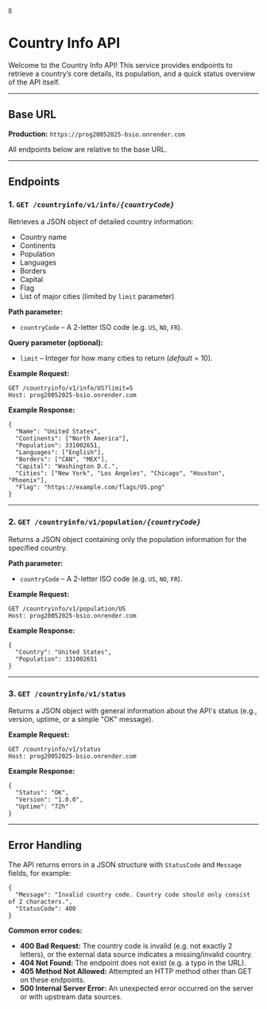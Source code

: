 <!DOCTYPE html>
<html lang="en">ll
<body>

<h1>Country Info API</h1>
<p>
  Welcome to the Country Info API! This service provides endpoints to retrieve
  a country’s core details, its population, and a quick status overview of the API itself.
</p>

<hr />

<h2>Base URL</h2>
<p>
  <strong>Production:</strong> 
  <code>https://prog20052025-bsio.onrender.com</code>
</p>
<p>
  All endpoints below are relative to the base URL.
</p>

<hr />

<h2>Endpoints</h2>

<h3>1. <code>GET /countryinfo/v1/info/<em>{countryCode}</em></code></h3>
<p>
  Retrieves a JSON object of detailed country information:
</p>
<ul>
  <li>Country name</li>
  <li>Continents</li>
  <li>Population</li>
  <li>Languages</li>
  <li>Borders</li>
  <li>Capital</li>
  <li>Flag</li>
  <li>List of major cities (limited by <code>limit</code> parameter)</li>
</ul>

<p><strong>Path parameter:</strong></p>
<ul>
  <li><code>countryCode</code> – A 2-letter ISO code (e.g. <code>US</code>, <code>NO</code>, <code>FR</code>).</li>
</ul>

<p><strong>Query parameter (optional):</strong></p>
<ul>
  <li>
    <code>limit</code> – Integer for how many cities to return 
    (<em>default</em> = 10).
  </li>
</ul>

<p><strong>Example Request:</strong></p>
<pre><code>GET /countryinfo/v1/info/US?limit=5
Host: prog20052025-bsio.onrender.com
</code></pre>

<p><strong>Example Response:</strong></p>
<pre><code>{
  "Name": "United States",
  "Continents": ["North America"],
  "Population": 331002651,
  "Languages": ["English"],
  "Borders": ["CAN", "MEX"],
  "Capital": "Washington D.C.",
  "Cities": ["New York", "Los Angeles", "Chicago", "Houston", "Phoenix"],
  "Flag": "https://example.com/flags/US.png"
}
</code></pre>

<hr />


<h3>2. <code>GET /countryinfo/v1/population/<em>{countryCode}</em></code></h3>
<p>
  Returns a JSON object containing only the population information for the specified country.
</p>

<p><strong>Path parameter:</strong></p>
<ul>
  <li><code>countryCode</code> – A 2-letter ISO code (e.g. <code>US</code>, <code>NO</code>, <code>FR</code>).</li>
</ul>

<p><strong>Example Request:</strong></p>
<pre><code>GET /countryinfo/v1/population/US
Host: prog20052025-bsio.onrender.com
</code></pre>

<p><strong>Example Response:</strong></p>
<pre><code>{
  "Country": "United States",
  "Population": 331002651
}
</code></pre>

<hr />


<h3>3. <code>GET /countryinfo/v1/status</code></h3>
<p>
  Returns a JSON object with general information about the API's status (e.g., version, uptime, or a simple "OK" message).
</p>

<p><strong>Example Request:</strong></p>
<pre><code>GET /countryinfo/v1/status
Host: prog20052025-bsio.onrender.com
</code></pre>

<p><strong>Example Response:</strong></p>
<pre><code>{
  "Status": "OK",
  "Version": "1.0.0",
  "Uptime": "72h"
}
</code></pre>

<hr />

<h2>Error Handling</h2>
<p>
  The API returns errors in a JSON structure with <code>StatusCode</code> and <code>Message</code> fields, for example:
</p>
<pre><code>{
  "Message": "Invalid country code. Country code should only consist of 2 characters.",
  "StatusCode": 400
}
</code></pre>

<p><strong>Common error codes:</strong></p>
<ul>
  <li>
    <strong>400 Bad Request:</strong> The country code is invalid
    (e.g. not exactly 2 letters), or the external data source indicates
    a missing/invalid country.
  </li>
  <li>
    <strong>404 Not Found:</strong> The endpoint does not exist
    (e.g. a typo in the URL).
  </li>
  <li>
    <strong>405 Method Not Allowed:</strong> Attempted an HTTP method other than GET on these endpoints.
  </li>
  <li>
    <strong>500 Internal Server Error:</strong> An unexpected error occurred
    on the server or with upstream data sources.
  </li>
</ul>


</body>
</html>
